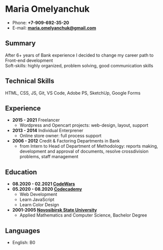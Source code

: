 # Maria Omelyanchuk

* Phone: **+7-909-692-35-20**
* E-mail: **maria.omelyanchuk@gmail.com**

## Summary
After 6+ years of Bank experience I decided to change my career path to Front-end development  
Soft-skills: highly organized, problem solving, good communication skills

## Technical Skills
HTML, CSS, JS, Git, VS Code, Adobe PS, SketchUp, Google Forms

## Experience
* **2015 - 2021** Freelancer
  * Wordpress and Opencart projects: web-design, layout, support
* **2013 - 2014** Individual Enterprener
  * Online store owner: full process support
* **2006 - 2012** Credit & Factoring Departments in Bank
  * from Intern to Head of Department of Methodology: reports making, development and approval of documents, resolve crossdivision problems, staff management

## Education
* **08.2020 - 02.2021 [CodeWars](https://www.codewars.com/users/maryko-makk)**
* **05.2020 - 08.2020 [Codecademy](https://www.codecademy.com/)**
  * Web Development
  * Learn JavaScript
  * Learn Color Design
* **2001-2005 [Novosibirsk State University](https://www.nsu.ru/n/)**
  * Applied Mathematics and Computer Science, Bachelor Degree

## Languages
* English: B0
